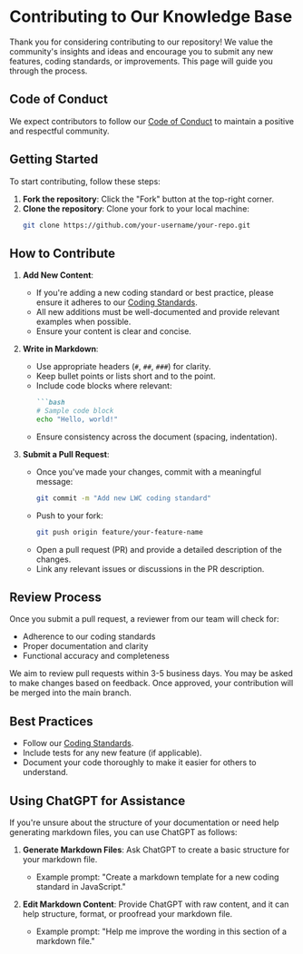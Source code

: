 # Contributing to Our Knowledge Base

Thank you for considering contributing to our repository! We value the community's insights and ideas and encourage you to submit any new features, coding standards, or improvements. This page will guide you through the process.

## Code of Conduct
We expect contributors to follow our [Code of Conduct](link-to-code-of-conduct) to maintain a positive and respectful community.

## Getting Started

To start contributing, follow these steps:
1. **Fork the repository**: Click the "Fork" button at the top-right corner.
2. **Clone the repository**: Clone your fork to your local machine:
   ```bash
   git clone https://github.com/your-username/your-repo.git

## How to Contribute

1. **Add New Content**:
   - If you're adding a new coding standard or best practice, please ensure it adheres to our [Coding Standards](link-to-coding-standards-page).
   - All new additions must be well-documented and provide relevant examples when possible.
   - Ensure your content is clear and concise.

2. **Write in Markdown**:
   - Use appropriate headers (`#`, `##`, `###`) for clarity.
   - Keep bullet points or lists short and to the point.
   - Include code blocks where relevant:
     ```markdown
     ```bash
     # Sample code block
     echo "Hello, world!"
     ```
   - Ensure consistency across the document (spacing, indentation).

3. **Submit a Pull Request**:
   - Once you've made your changes, commit with a meaningful message:
     ```bash
     git commit -m "Add new LWC coding standard"
     ```
   - Push to your fork:
     ```bash
     git push origin feature/your-feature-name
     ```
   - Open a pull request (PR) and provide a detailed description of the changes.
   - Link any relevant issues or discussions in the PR description.

## Review Process

Once you submit a pull request, a reviewer from our team will check for:
- Adherence to our coding standards
- Proper documentation and clarity
- Functional accuracy and completeness

We aim to review pull requests within 3-5 business days. You may be asked to make changes based on feedback. Once approved, your contribution will be merged into the main branch.


## Best Practices

- Follow our [Coding Standards](link-to-coding-standards).
- Include tests for any new feature (if applicable).
- Document your code thoroughly to make it easier for others to understand.

## Using ChatGPT for Assistance

If you're unsure about the structure of your documentation or need help generating markdown files, you can use ChatGPT as follows:

1. **Generate Markdown Files**: Ask ChatGPT to create a basic structure for your markdown file.
   - Example prompt: "Create a markdown template for a new coding standard in JavaScript."

2. **Edit Markdown Content**: Provide ChatGPT with raw content, and it can help structure, format, or proofread your markdown file.
   - Example prompt: "Help me improve the wording in this section of a markdown file."


